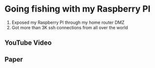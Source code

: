# Going fishing with my Raspberry PI

1. Exposed my Raspberry PI through my home router DMZ
2. Got more than 3K ssh connections from all over the world

## YouTube Video


## Paper
